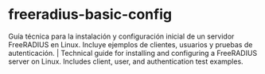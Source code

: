 # freeradius-basic-config
Guía técnica para la instalación y configuración inicial de un servidor FreeRADIUS en Linux. Incluye ejemplos de clientes, usuarios y pruebas de autenticación. |  Technical guide for installing and configuring a FreeRADIUS server on Linux. Includes client, user, and authentication test examples.
